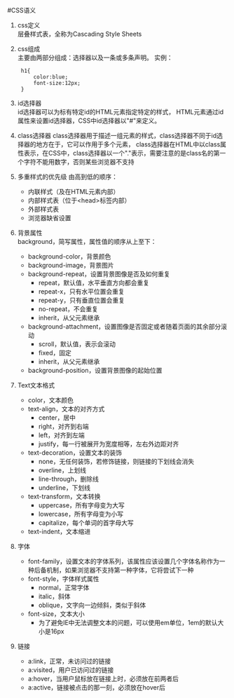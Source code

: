 #CSS语义
1. css定义  
	层叠样式表，全称为Cascading Style Sheets

2. css组成  
	主要由两部分组成：选择器以及一条或多条声明。
	实例：  
	
		h1{
			color:blue;
			font-size:12px;
		}

3. id选择器  
	id选择器可以为标有特定id的HTML元素指定特定的样式，
	HTML元素通过id属性来设置id选择器，CSS中id选择器以"#"来定义。
	
4. class选择器
	class选择器用于描述一组元素的样式，class选择器不同于id选择器的地方在于，它可以作用于多个元素，
	class选择器在HTML中以class属性表示，在CSS中，class选择器以一个"."表示，需要注意的是class名的第一个字符不能用数字，否则某些浏览器不支持
	
5. 多重样式的优先级
	由高到低的顺序：  
	* 内联样式（及在HTML元素内部）
	* 内部样式表（位于\<head\>标签内部）
	* 外部样式表
	* 浏览器缺省设置

6. 背景属性  
	background，简写属性，属性值的顺序从上至下：
	* background-color，背景颜色
	* background-image，背景图片
	* background-repeat，设置背景图像是否及如何重复
		* repeat，默认值，水平垂直方向都会重复
		* repeat-x，只有水平位置会重复
		* repeat-y，只有垂直位置会重复
		* no-repeat，不会重复
		* inherit，从父元素继承 
	* background-attachment，设置图像是否固定或者随着页面的其余部分滚动  
		* scroll，默认值，表示会滚动
		* fixed，固定
		* inherit，从父元素继承
	* background-position，设置背景图像的起始位置

7. Text文本格式
	* color，文本颜色
	* text-align，文本的对齐方式
		* center，居中
		* right，对齐到右端
		* left，对齐到左端
		* justify，每一行被展开为宽度相等，左右外边距对齐
	* text-decoration，设置文本的装饰
		* none，无任何装饰，若修饰链接，则链接的下划线会消失
		* overline，上划线
		* line-through，删除线
		* underline，下划线
	* text-transform，文本转换
		* uppercase，所有字母变为大写
		* lowercase，所有字母变为小写
		* capitalize，每个单词的首字母大写
	* text-indent，文本缩进
8. 字体
	* font-family，设置文本的字体系列，该属性应该设置几个字体名称作为一种后备机制，如果浏览器不支持第一种字体，它将尝试下一种  
	* font-style，字体样式属性
		* normal，正常字体
		* italic，斜体
		* oblique，文字向一边倾斜，类似于斜体
	* font-size，文本大小
		* 为了避免IE中无法调整文本的问题，可以使用em单位，1em的默认大小是16px
		
9. 链接
	* a:link，正常，未访问过的链接
	* a:visited，用户已访问过的链接
	* a:hover，当用户鼠标放在链接上时，必须放在前两者后
	* a:active，链接被点击的那一刻，必须放在hover后   